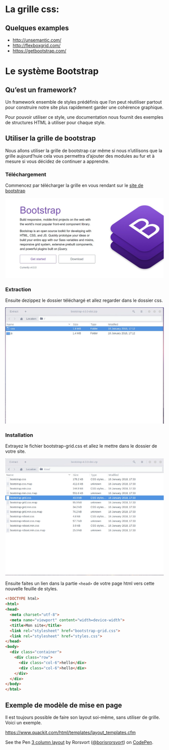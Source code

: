 # La grille css:

## Quelques examples

* http://unsemantic.com/
* http://flexboxgrid.com/
* https://getbootstrap.com/

# Le système Bootstrap

## Qu’est un framework?

Un framework ensemble de styles prédéfinis que l’on peut réutiliser partout pour construire notre site plus rapidement garder une cohérence graphique.

Pour pouvoir utiliser ce style, une documentation nous fournit des exemples de structures HTML à utiliser pour chaque style.

## Utiliser la grille de bootstrap

Nous allons utiliser la grille de bootstrap car même si nous n’utilisons que la grille aujourd’huie cela vous permettra d’ajouter des modules au fur et à mesure si vous décidez de continuer a apprendre.

### Téléchargement

Commencez par télécharger la grille en vous rendant sur le [site de bootstrap](https://getbootstrap.com/)

![](../assets/images/bootstrap/bootstrap-grid-01.jpg)

### Extraction

Ensuite dezippez le dossier téléchargé et allez regarder dans le dossier css.

![](../assets/images/bootstrap/bootstrap-grid-02.jpg)

### Installation

Extrayez le fichier bootstrap-grid.css et allez le mettre dans le dossier de votre site.

![](../assets/images/bootstrap/bootstrap-grid-03.jpg)

Ensuite faites un lien dans la partie `<head>` de votre page html vers cette nouvelle feuille de styles.

```html
<!DOCTYPE html>
<html>
<head>
  <meta charset="utf-8">
  <meta name="viewport" content="width=device-width">
  <title>Mon site</title>
  <link rel="stylesheet" href="bootstrap-grid.css">
  <link rel="stylesheet" href="styles.css">
</head>
<body>
  <div class="container">
    <div class="row">
      <div class="col-6">hello</div>
      <div class="col-6">hello</div>
    </div>
  </div>
</body>
</html>
```

## Exemple de modèle de mise en page

Il est toujours possible de faire son layout soi-même, sans utiliser de grille. Voici un exemple.

https://www.quackit.com/html/templates/layout_templates.cfm

<p data-height="265" data-theme-id="0" data-slug-hash="GyOQXN" data-default-tab="result" data-user="borisrorsvort" data-embed-version="2" data-pen-title="3 column layout" class="codepen">See the Pen <a href="https://codepen.io/borisrorsvort/pen/GyOQXN/">3 column layout</a> by Rorsvort (<a href="https://codepen.io/borisrorsvort">@borisrorsvort</a>) on <a href="https://codepen.io">CodePen</a>.</p>
<script async src="https://production-assets.codepen.io/assets/embed/ei.js"></script>
